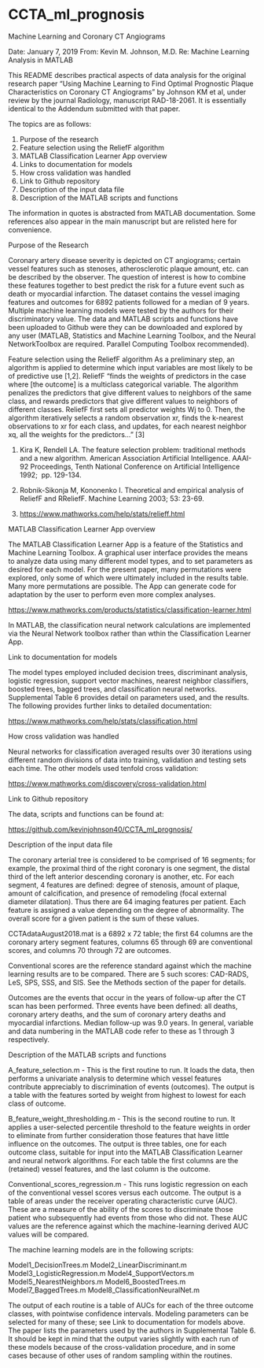 # CCTA_ml_prognosis
Machine Learning and Coronary CT Angiograms

Date: January 7, 2019
From: Kevin M. Johnson, M.D.
Re: Machine Learning Analysis in MATLAB

This README describes practical aspects of data analysis for the original research paper
“Using Machine Learning to Find  Optimal Prognostic Plaque Characteristics on Coronary CT Angiograms” by Johnson KM et al, under review by the journal Radiology, manuscript RAD-18-2061. It is essentially identical to the Addendum submitted with that paper.

The topics are as follows:

1. Purpose of the research
2. Feature selection using the ReliefF algorithm 
3. MATLAB Classification Learner App overview
4. Links to documentation for models
5. How cross validation was handled
6. Link to Github repository
7. Description of the input data file
8. Description of the MATLAB scripts and functions

The information in quotes is abstracted from MATLAB documentation. Some references also appear in the main manuscript but are relisted here for convenience.


Purpose of the Research

Coronary artery disease severity is depicted on CT angiograms; certain vessel features such as stenoses, atherosclerotic plaque amount, etc. can be described by the observer. The question of interest is how to combine these features together to best predict the risk for a future event such as death or myocardial infarction. The dataset contains the vessel imaging features and outcomes for 6892 patients followed for a median of 9 years. Multiple machine learning models were tested by the authors for their discriminatory value. The data and MATLAB scripts and functions have been uploaded to Github were they can be downloaded and explored by any user (MATLAB, Statistics and Machine Learning Toolbox, and the Neural NetworkToolbox are required. Parallel Computing Toolbox recommended).


Feature selection using the ReliefF algorithm
As a preliminary step, an algorithm is applied to determine which input variables are most likely to be of predictive use [1,2]. ReliefF “finds the weights of predictors in the case where [the outcome] is a multiclass categorical variable. The algorithm penalizes the predictors that give different values to neighbors of the same class, and rewards predictors that give different values to neighbors of different classes. ReliefF first sets all predictor weights Wj to 0. Then, the algorithm iteratively selects a random observation xr, finds the k-nearest observations to xr for each class, and updates, for each nearest neighbor xq, all the weights for the predictors…” [3]
1. Kira K, Rendell LA. The feature selection problem: traditional methods and a new algorithm. American Association Artificial Intelligence. AAAI-92 Proceedings, Tenth National Conference on Artificial Intelligence 1992;  pp. 129-134.

2. Robnik-Sikonja M, Kononenko I. Theoretical and empirical analysis of ReliefF and RReliefF. Machine Learning 2003; 53: 23-69. 

3.  https://www.mathworks.com/help/stats/relieff.html


MATLAB Classification Learner App overview

The MATLAB Classification Learner App is a feature of the Statistics and Machine Learning Toolbox. A graphical user interface provides the means to analyze data using many different model types, and to set parameters as desired for each model. For the present paper, many permutations were explored, only some of which were ultimately included in the results table. Many more permutations are possible. The App can generate code for adaptation by the user to perform even more complex analyses. 

https://www.mathworks.com/products/statistics/classification-learner.html

In MATLAB, the classification neural network calculations are implemented via the Neural Network toolbox rather than wthin the Classification Learner App.
 

Link to documentation for models

The model types employed included decision trees, discriminant analysis, logistic regression, support vector machines, nearest neighbor classifiers, boosted trees, bagged trees, and classification neural networks. Supplemental Table 6 provides detail on parameters used, and the results. The following provides further links to detailed documentation:

https://www.mathworks.com/help/stats/classification.html


How cross validation was handled

Neural networks for classification averaged results over 30 iterations using different random divisions of data into training, validation and testing sets each time. The other models used tenfold cross validation: 

 https://www.mathworks.com/discovery/cross-validation.html


Link to Github repository

The data, scripts and functions can be found at:

https://github.com/kevinjohnson40/CCTA_ml_prognosis/



Description of the input data file

The coronary arterial tree is considered to be comprised of 16 segments; for example, the proximal third of the right coronary is one segment, the distal third of the left anterior descending coronary is another, etc. For each segment, 4 features are defined: degree of stenosis, amount of plaque, amount of calcification, and presence of remodeling (focal external diameter dilatation). Thus there are 64 imaging features per patient. Each feature is assigned a value depending on the degree of abnormality. The overall score for a given patient is the sum of these values.

CCTAdataAugust2018.mat is a 6892 x 72 table; the first 64 columns are the coronary artery segment features, columns 65 through 69 are conventional scores, and columns 70 through 72 are outcomes. 

Conventional scores are the reference standard against which the machine learning results are to be compared. There are 5 such scores: CAD-RADS, LeS, SPS, SSS, and SIS. See the Methods section of the paper for details.

Outcomes are the events that occur in the years of follow-up after the CT scan has been performed. Three events have been defined: all deaths, coronary artery deaths, and the sum of coronary artery deaths and myocardial infarctions. Median follow-up was 9.0 years. In general, variable and data numbering in the MATLAB code refer to these as 1 through 3 respectively.



Description of the MATLAB scripts and functions

A_feature_selection.m - This is the first routine to run. It loads the data, then performs a univariate analysis to determine which vessel features contribute appreciably to discrimination of events (outcomes). The output is a table with the features sorted by weight from highest to lowest for each class of outcome. 

B_feature_weight_thresholding.m - This is the second routine to run. It applies a user-selected percentile threshold to the feature weights in order to eliminate from further consideration those features that have little influence on the outcomes. The output is three tables, one for each outcome class, suitable for input into the MATLAB Classification Learner and neural network algorithms. For each table the first columns are the (retained) vessel features, and the last column is the outcome.

Conventional_scores_regression.m - This runs logistic regression on each of the conventional vessel scores versus each outcome. The output is a table of areas under the receiver operating characteristic curve (AUC).  These are a measure of the ability of the scores to discriminate those patient who subsequently had events from those who did not. These AUC values are the reference against which the machine-learning derived AUC values will be compared.

The machine learning models are in the following scripts:

Model1_DecisionTrees.m
Model2_LinearDiscriminant.m
Model3_LogisticRegression.m
Model4_SupportVectors.m
Model5_NearestNeighbors.m
Model6_BoostedTrees.m
Model7_BaggedTrees.m
Model8_ClassificationNeuralNet.m

The output of each routine is a table of AUCs for each of the three outcome classes, with pointwise confidence intervals. Modeling parameters can be selected for many of these; see Link to documentation for models above.  The paper lists the parameters used by the authors in Supplemental Table 6. It should be kept in mind that the output varies slightly with each run of these models because of the cross-validation procedure, and in some cases because of other uses of random sampling within the routines.

